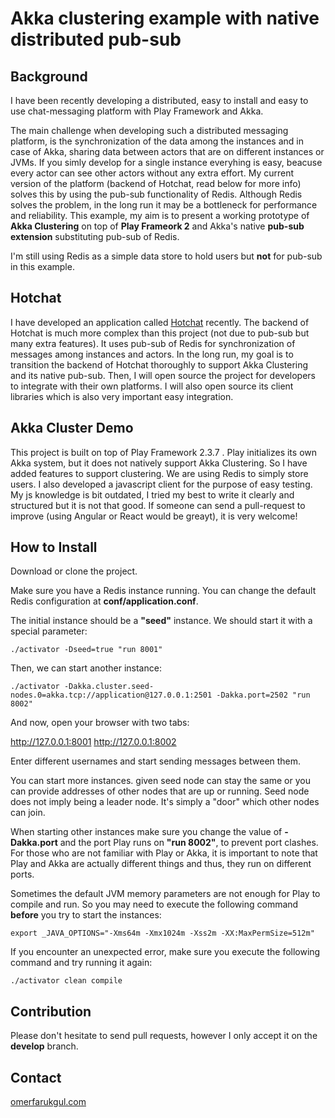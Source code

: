 # Akka clustering example with native distributed pub-sub

## Background ##

I have been recently developing a distributed, easy to install and easy to use chat-messaging platform with Play Framework and Akka.

The main challenge when developing such a distributed messaging platform, is the synchronization of the data among the instances and in case of Akka, sharing data between actors that are on different instances or JVMs. If you simly develop for a single instance everyhing is easy, beacuse every actor can see other actors without any extra effort. My current version of the platform (backend of Hotchat, read below for more info) solves this by using the pub-sub functionality of Redis. Although Redis solves the problem, in the long run it may be a bottleneck for performance and reliability. This example, my aim is to present a working prototype of **Akka Clustering** on top of **Play Frameork 2** and Akka's native **pub-sub extension** substituting pub-sub of Redis.

I'm still using Redis as a simple data store to hold users but **not** for pub-sub in this example.

## Hotchat ##

I have developed an application called [Hotchat][1] recently. The backend of Hotchat is much more complex than this project (not due to pub-sub but many extra features). It uses pub-sub of Redis for synchronization of messages among instances and actors. In the long run, my goal is to transition the backend of Hotchat thoroughly to support Akka Clustering and its native pub-sub. Then, I will open source the project for developers to integrate with their own platforms. I will also open source its client libraries which is also very important easy integration.

## Akka Cluster Demo ##

This project is built on top of Play Framework 2.3.7 . Play initializes its own Akka system, but it does not natively support Akka Clustering. So I have added features to support clustering. We are using Redis to simply store users. I also developed a javascript client for the purpose of easy testing. My js knowledge is bit outdated, I tried my best to write it clearly and structured but it is not that good. If someone can send a pull-request to improve (using Angular or React would be greayt), it is very welcome!

## How to Install

Download or clone the project.

Make sure you have a Redis instance running. You can change the default Redis configuration at **conf/application.conf**.

The initial instance should be a **"seed"** instance. We should start it with a special parameter:

````
./activator -Dseed=true "run 8001"
````

Then, we can start another instance:

````
./activator -Dakka.cluster.seed-nodes.0=akka.tcp://application@127.0.0.1:2501 -Dakka.port=2502 "run 8002"
````

And now, open your browser with two tabs:

http://127.0.0.1:8001
http://127.0.0.1:8002

Enter different usernames and start sending messages between them.

You can start more instances. given seed node can stay the same or you can provide addresses of other nodes that are up or running. Seed node does not imply being a leader node. It's simply a "door" which other nodes can join.

When starting other instances make sure you change the value of **-Dakka.port** and the port Play runs on **"run 8002"**, to prevent port clashes. For those who are not familiar with Play or Akka, it is important to note that Play and Akka are actually different things and thus, they run on different ports. 

Sometimes the default JVM memory parameters are not enough for Play to compile and run. So you may need to execute the following command **before** you try to start the instances:

````
export _JAVA_OPTIONS="-Xms64m -Xmx1024m -Xss2m -XX:MaxPermSize=512m"
````

If you encounter an unexpected error, make sure you execute the following command and try running it again:

````
./activator clean compile
````

## Contribution

Please don't hesitate to send pull requests, however I only accept it on the **develop** branch.

## Contact

[omerfarukgul.com][2]

 [1]: http://gethotchat.com
 [2]: http://www.omerfarukgul.com

